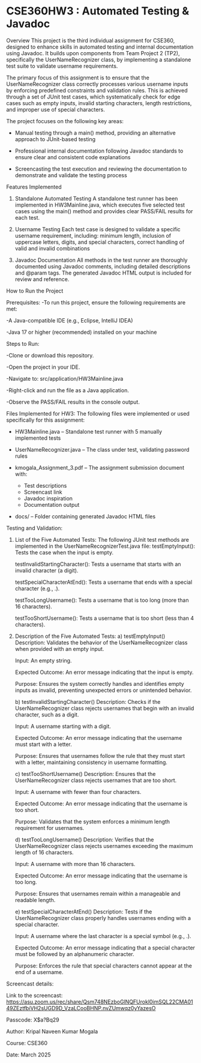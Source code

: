 # CSE360HW3 : Automated Testing & Javadoc


Overview
This project is the third individual assignment for CSE360, designed to enhance skills in automated testing and internal documentation using Javadoc. It builds upon components from Team Project 2 (TP2), specifically the UserNameRecognizer class, by implementing a standalone test suite to validate username requirements.

The primary focus of this assignment is to ensure that the UserNameRecognizer class correctly processes various username inputs by enforcing predefined constraints and validation rules. This is achieved through a set of JUnit test cases, which systematically check for edge cases such as empty inputs, invalid starting characters, length restrictions, and improper use of special characters.

The project focuses on the following key areas:

- Manual testing through a main() method, providing an alternative approach to JUnit-based testing

- Professional internal documentation following Javadoc standards to ensure clear and consistent code explanations

- Screencasting the test execution and reviewing the documentation to demonstrate and validate the testing process

Features Implemented
1. Standalone Automated Testing
A standalone test runner has been implemented in HW3Mainline.java, which executes five selected test cases using the main() method and provides clear PASS/FAIL results for each test.

2. Username Testing
Each test case is designed to validate a specific username requirement, including: minimum length, inclusion of uppercase letters, digits, and special characters, correct handling of valid and invalid combinations

3. Javadoc Documentation
All methods in the test runner are thoroughly documented using Javadoc comments, including detailed descriptions and @param tags. The generated Javadoc HTML output is included for review and reference.

How to Run the Project

Prerequisites:
-To run this project, ensure the following requirements are met:

-A Java-compatible IDE (e.g., Eclipse, IntelliJ IDEA)

-Java 17 or higher (recommended) installed on your machine

Steps to Run:

-Clone or download this repository.

-Open the project in your IDE.

-Navigate to: src/application/HW3Mainline.java

-Right-click and run the file as a Java application.

-Observe the PASS/FAIL results in the console output.

Files Implemented for HW3:
The following files were implemented or used specifically for this assignment:

- HW3Mainline.java – Standalone test runner with 5 manually implemented tests
  
- UserNameRecognizer.java – The class under test, validating password rules
  
- kmogala_Assignment_3.pdf – The assignment submission document with:
  - Test descriptions
  - Screencast link
  - Javadoc inspiration
  - Documentation output
    
- docs/ – Folder containing generated Javadoc HTML files

Testing and Validation:

1. List of the Five Automated Tests:
   The following JUnit test methods are implemented in the UserNameRecognizerTest.java file:
   testEmptyInput(): Tests the case when the input is empty.

   testInvalidStartingCharacter(): Tests a username that starts with an invalid character (a digit).

   testSpecialCharacterAtEnd(): Tests a username that ends with a special character (e.g., .).

   testTooLongUsername(): Tests a username that is too long (more than 16 characters).

   testTooShortUsername(): Tests a username that is too short (less than 4 characters).

2. Description of the Five Automated Tests:
   a) testEmptyInput()
      Description: Validates the behavior of the UserNameRecognizer class when provided with an empty input.

      Input: An empty string.

      Expected Outcome: An error message indicating that the input is empty.

      Purpose: Ensures the system correctly handles and identifies empty inputs as invalid, preventing unexpected errors or unintended behavior.
   
   b) testInvalidStartingCharacter()
      Description: Checks if the UserNameRecognizer class rejects usernames that begin with an invalid character, such as a digit.

      Input: A username starting with a digit.

      Expected Outcome: An error message indicating that the username must start with a letter.

      Purpose: Ensures that usernames follow the rule that they must start with a letter, maintaining consistency in username formatting.
   
   c) testTooShortUsername()
      Description: Ensures that the UserNameRecognizer class rejects usernames that are too short.

      Input: A username with fewer than four characters.

      Expected Outcome: An error message indicating that the username is too short.

      Purpose: Validates that the system enforces a minimum length requirement for usernames.
   
   d) testTooLongUsername()
      Description: Verifies that the UserNameRecognizer class rejects usernames exceeding the maximum length of 16 characters.

      Input: A username with more than 16 characters.

      Expected Outcome: An error message indicating that the username is too long.

      Purpose: Ensures that usernames remain within a manageable and readable length.
   
   e) testSpecialCharacterAtEnd()
      Description: Tests if the UserNameRecognizer class properly handles usernames ending with a special character.

      Input: A username where the last character is a special symbol (e.g., .).

      Expected Outcome: An error message indicating that a special character must be followed by an alphanumeric character.

      Purpose: Enforces the rule that special characters cannot appear at the end of a username.

Screencast details:
   
Link to the screencast: https://asu.zoom.us/rec/share/Qsm748NEzboGlNQFUrokl0imSQL22CMA0149ZEztfbiVH2sUGD9D_VzaLCooBHNP.nvZUmwqz0yYazesO 

Passcode: X$a?Bq29



Author: Kripal Naveen Kumar Mogala

Course: CSE360

Date: March 2025



